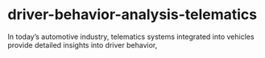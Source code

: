 # driver-behavior-analysis-telematics
In today’s automotive industry, telematics systems integrated into vehicles provide detailed insights into driver behavior,
